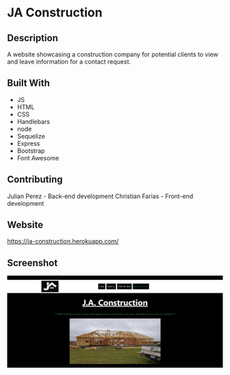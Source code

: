  # JA Construction

  ## Description

  A website showcasing a construction company for potential clients to view and leave information for a contact request.

  ## Built With
  * JS
  * HTML
  * CSS
  * Handlebars
  * node
  * Sequelize
  * Express
  * Bootstrap
  * Font Awesome

  ## Contributing

  Julian Perez - Back-end development 
  Christian Farias - Front-end development

  ## Website

  https://ja-construction.herokuapp.com/

  ## Screenshot
  ![Screenshot](./public/images/screenshot.jpg)
